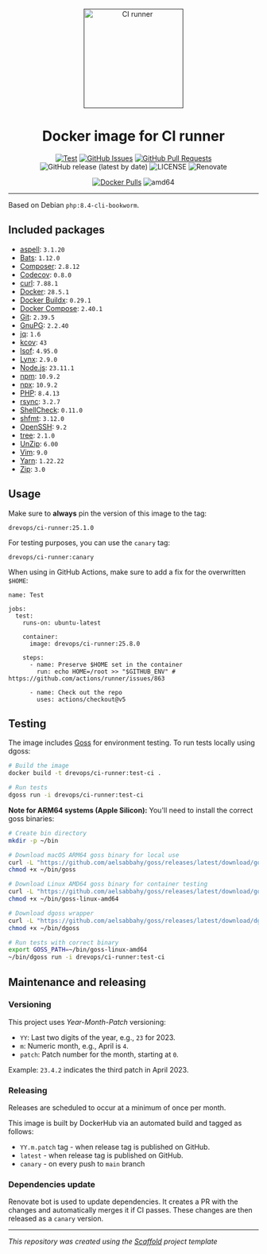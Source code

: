 <p align="center">
  <a href="" rel="noopener">
  <img width=200px height=200px src="https://placehold.jp/000000/ffffff/200x200.png?text=CI+runner&css=%7B%22border-radius%22%3A%22%20100px%22%7D" alt="CI runner"></a>
</p>

<h1 align="center">Docker image for CI runner</h1>

<div align="center">

[![Test](https://github.com/drevops/ci-runner/actions/workflows/test.yml/badge.svg)](https://github.com/drevops/ci-runner/actions/workflows/test.yml)
[![GitHub Issues](https://img.shields.io/github/issues/DrevOps/ci-runner.svg)](https://github.com/DrevOps/ci-runner/issues)
[![GitHub Pull Requests](https://img.shields.io/github/issues-pr/DrevOps/ci-runner.svg)](https://github.com/DrevOps/ci-runner/pulls)
![GitHub release (latest by date)](https://img.shields.io/github/v/release/drevops/ci-runner)
![LICENSE](https://img.shields.io/github/license/drevops/ci-runner)
![Renovate](https://img.shields.io/badge/renovate-enabled-green?logo=renovatebot)

[![Docker Pulls](https://img.shields.io/docker/pulls/drevops/ci-runner?logo=docker)](https://hub.docker.com/r/drevops/ci-runner)
![amd64](https://img.shields.io/badge/arch-linux%2Famd64-brightgreen)

</div>

---

Based on Debian `php:8.4-cli-bookworm`.

## Included packages

- [aspell](http://aspell.net): `3.1.20`
- [Bats](https://github.com/bats-core/bats-core): `1.12.0`
- [Composer](https://getcomposer.org): `2.8.12`
- [Codecov](https://codecov.io): `0.8.0`
- [curl](https://curl.se): `7.88.1`
- [Docker](https://www.docker.com): `28.5.1`
- [Docker Buildx](https://github.com/docker/buildx): `0.29.1`
- [Docker Compose](https://docs.docker.com/compose): `2.40.1`
- [Git](https://git-scm.com): `2.39.5`
- [GnuPG](https://gnupg.org): `2.2.40`
- [jq](https://jqlang.github.io/jq): `1.6`
- [kcov](https://github.com/SimonKagstrom/kcov): `43`
- [lsof](https://github.com/lsof-org/lsof): `4.95.0`
- [Lynx](https://lynx.invisible-island.net): `2.9.0`
- [Node.js](https://nodejs.org): `23.11.1`
- [npm](https://www.npmjs.com): `10.9.2`
- [npx](https://www.npmjs.com/package/npx): `10.9.2`
- [PHP](https://www.php.net): `8.4.13`
- [rsync](https://rsync.samba.org): `3.2.7`
- [ShellCheck](https://www.shellcheck.net): `0.11.0`
- [shfmt](https://github.com/mvdan/sh): `3.12.0`
- [OpenSSH](https://www.openssh.com): `9.2`
- [tree](http://mama.indstate.edu/users/ice/tree): `2.1.0`
- [UnZip](http://www.info-zip.org/UnZip.html): `6.00`
- [Vim](https://www.vim.org): `9.0`
- [Yarn](https://yarnpkg.com): `1.22.22`
- [Zip](http://www.info-zip.org/Zip.html): `3.0`
## Usage

Make sure to **always** pin the version of this image to the tag:

```
drevops/ci-runner:25.1.0
```

For testing purposes, you can use the `canary` tag:

```
drevops/ci-runner:canary
```

When using in GitHub Actions, make sure to add a fix for the overwritten `$HOME`:

```
name: Test

jobs:
  test:
    runs-on: ubuntu-latest

    container:
      image: drevops/ci-runner:25.8.0

    steps:
      - name: Preserve $HOME set in the container
        run: echo HOME=/root >> "$GITHUB_ENV" # https://github.com/actions/runner/issues/863

      - name: Check out the repo
        uses: actions/checkout@v5
```

## Testing

The image includes [Goss](https://github.com/aelsabbahy/goss) for environment testing. To run tests locally using dgoss:

```bash
# Build the image
docker build -t drevops/ci-runner:test-ci .

# Run tests
dgoss run -i drevops/ci-runner:test-ci
```

**Note for ARM64 systems (Apple Silicon):** You'll need to install the correct goss binaries:

```bash
# Create bin directory
mkdir -p ~/bin

# Download macOS ARM64 goss binary for local use
curl -L "https://github.com/aelsabbahy/goss/releases/latest/download/goss-darwin-arm64" -o ~/bin/goss
chmod +x ~/bin/goss

# Download Linux AMD64 goss binary for container testing
curl -L "https://github.com/aelsabbahy/goss/releases/latest/download/goss-linux-amd64" -o ~/bin/goss-linux-amd64
chmod +x ~/bin/goss-linux-amd64

# Download dgoss wrapper
curl -L "https://github.com/aelsabbahy/goss/releases/latest/download/dgoss" -o ~/bin/dgoss
chmod +x ~/bin/dgoss

# Run tests with correct binary
export GOSS_PATH=~/bin/goss-linux-amd64
~/bin/dgoss run -i drevops/ci-runner:test-ci
```

## Maintenance and releasing

### Versioning

This project uses _Year-Month-Patch_ versioning:

- `YY`: Last two digits of the year, e.g., `23` for 2023.
- `m`: Numeric month, e.g., April is `4`.
- `patch`: Patch number for the month, starting at `0`.

Example: `23.4.2` indicates the third patch in April 2023.

### Releasing

Releases are scheduled to occur at a minimum of once per month.

This image is built by DockerHub via an automated build and tagged as follows:

 - `YY.m.patch` tag - when release tag is published on GitHub.
 - `latest` - when release tag is published on GitHub.
 - `canary` - on every push to `main` branch

### Dependencies update

Renovate bot is used to update dependencies. It creates a PR with the changes
and automatically merges it if CI passes. These changes are then released as
a `canary` version.

---
_This repository was created using the [Scaffold](https://getscaffold.dev/) project template_












